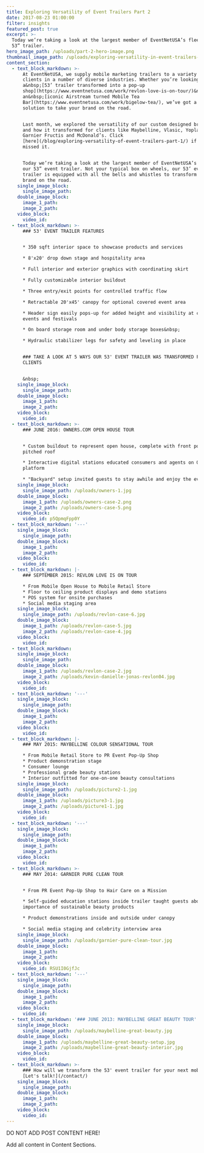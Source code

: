 ```yaml
---
title: Exploring Versatility of Event Trailers Part 2
date: 2017-08-23 01:00:00
filter: insights
featured_post: true
excerpt: >-
  Today we’re taking a look at the largest member of EventNetUSA’s fleet, our
  53” trailer.
hero_image_path: /uploads/part-2-hero-image.png
thumbnail_image_path: /uploads/exploring-versatility-in-event-trailers-part-1-thumbnail.png
content_section:
  - text_block_markdown: >-
      At EventNetUSA, we supply mobile marketing trailers to a variety of
      clients in a number of diverse industries. Whether you’re looking for
      a&nbsp;[53’ trailer transformed into a pop-up
      shop](https://www.eventnetusa.com/work/revlon-love-is-on-tour/)&nbsp;or
      an&nbsp;[iconic Airstream turned Mobile Tea
      Bar](https://www.eventnetusa.com/work/bigelow-tea/), we’ve got a mobile
      solution to take your brand on the road.


      Last month, we explored the versatility of our custom designed brand bar
      and how it transformed for clients like Maybelline, Vlasic, Yoplait,
      Garnier Fructis and McDonald’s. Click
      [here](/blog/exploring-versatility-of-event-trailers-part-1/) if you
      missed it.


      Today we’re taking a look at the largest member of EventNetUSA’s fleet,
      our 53” event trailer. Not your typical box on wheels, our 53’ event
      trailer is equipped with all the bells and whistles to transform for any
      brand on the road.
    single_image_block:
      single_image_path:
    double_image_block:
      image_1_path:
      image_2_path:
    video_block:
      video_id:
  - text_block_markdown: >-
      ### 53' EVENT TRAILER FEATURES


      * 350 sqft interior space to showcase products and services

      * 8'x20' drop down stage and hospitality area

      * Full interior and exterior graphics with coordinating skirt

      * Fully customizable interior buildout

      * Three entry/exit points for controlled traffic flow

      * Retractable 20'x45' canopy for optional covered event area

      * Header sign easily pops-up for added height and visibility at crowded
      events and festivals

      * On board storage room and under body storage boxes&nbsp;

      * Hydraulic stabilizer legs for safety and leveling in place


      ### TAKE A LOOK AT 5 WAYS OUR 53' EVENT TRAILER WAS TRANSFORMED FOR OUR
      CLIENTS


      &nbsp;
    single_image_block:
      single_image_path:
    double_image_block:
      image_1_path:
      image_2_path:
    video_block:
      video_id:
  - text_block_markdown: >-
      ### JUNE 2016: OWNERS.COM OPEN HOUSE TOUR


      * Custom buildout to represent open house, complete with front porch and
      pitched roof

      * Interactive digital stations educated consumers and agents on Owners.com
      platform

      * "Backyard" setup invited guests to stay awhile and enjoy the event
    single_image_block:
      single_image_path: /uploads/owners-1.jpg
    double_image_block:
      image_1_path: /uploads/owners-case-2.png
      image_2_path: /uploads/owners-case-5.png
    video_block:
      video_id: p5QpmqFpp0Y
  - text_block_markdown: '---'
    single_image_block:
      single_image_path:
    double_image_block:
      image_1_path:
      image_2_path:
    video_block:
      video_id:
  - text_block_markdown: |-
      ### SEPTEMBER 2015: REVLON LOVE IS ON TOUR

      * From Mobile Open House to Mobile Retail Store
      * Floor to ceiling product displays and demo stations
      * POS system for onsite purchases
      * Social media staging area
    single_image_block:
      single_image_path: /uploads/revlon-case-6.jpg
    double_image_block:
      image_1_path: /uploads/revlon-case-5.jpg
      image_2_path: /uploads/revlon-case-4.jpg
    video_block:
      video_id:
  - text_block_markdown:
    single_image_block:
      single_image_path:
    double_image_block:
      image_1_path: /uploads/revlon-case-2.jpg
      image_2_path: /uploads/kevin-danielle-jonas-revlon04.jpg
    video_block:
      video_id:
  - text_block_markdown: '---'
    single_image_block:
      single_image_path:
    double_image_block:
      image_1_path:
      image_2_path:
    video_block:
      video_id:
  - text_block_markdown: |-
      ### MAY 2015: MAYBELLINE COLOUR SENSATIONAL TOUR

      * From Mobile Retail Store to PR Event Pop-Up Shop
      * Product demonstration stage
      * Consumer lounge
      * Professional grade beauty stations
      * Interior outfitted for one-on-one beauty consultations
    single_image_block:
      single_image_path: /uploads/picture2-1.jpg
    double_image_block:
      image_1_path: /uploads/picture3-1.jpg
      image_2_path: /uploads/picture1-1.jpg
    video_block:
      video_id:
  - text_block_markdown: '---'
    single_image_block:
      single_image_path:
    double_image_block:
      image_1_path:
      image_2_path:
    video_block:
      video_id:
  - text_block_markdown: >-
      ### MAY 2014: GARNIER PURE CLEAN TOUR


      * From PR Event Pop-Up Shop to Hair Care on a Mission

      * Self-guided education stations inside trailer taught guests about the
      importance of sustainable beauty products

      * Product demonstrations inside and outside under canopy

      * Social media staging and celebrity interview area
    single_image_block:
      single_image_path: /uploads/garnier-pure-clean-tour.jpg
    double_image_block:
      image_1_path:
      image_2_path:
    video_block:
      video_id: RSU1I0GjfJc
  - text_block_markdown: '---'
    single_image_block:
      single_image_path:
    double_image_block:
      image_1_path:
      image_2_path:
    video_block:
      video_id:
  - text_block_markdown: '### JUNE 2013: MAYBELLINE GREAT BEAUTY TOUR'
    single_image_block:
      single_image_path: /uploads/maybelline-great-beauty.jpg
    double_image_block:
      image_1_path: /uploads/maybelline-great-beauty-setup.jpg
      image_2_path: /uploads/maybelline-great-beauty-interior.jpg
    video_block:
      video_id:
  - text_block_markdown: >-
      ### How will we transform the 53' event trailer for your next mobile tour?
      [Let's talk!](/contact/)
    single_image_block:
      single_image_path:
    double_image_block:
      image_1_path:
      image_2_path:
    video_block:
      video_id:
---
```



DO NOT ADD POST CONTENT HERE!

Add all content in Content Sections.